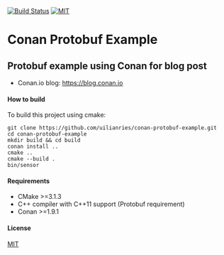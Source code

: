 [![Build Status](https://travis-ci.org/uilianries/conan-protobuf-example.svg?branch=master)](https://travis-ci.org/uilianries/conan-protobuf-example)
[![MIT](https://img.shields.io/packagist/l/doctrine/orm.svg)](https://img.shields.io/packagist/l/doctrine/orm.svg)

# Conan Protobuf Example

## Protobuf example using Conan for blog post

- Conan.io blog: https://blog.conan.io

#### How to build
To build this project using cmake:

    git clone https://github.com/uilianries/conan-protobuf-example.git
    cd conan-protobuf-example
    mkdir build && cd build
    conan install ..
    cmake ..
    cmake --build .
    bin/sensor

#### Requirements
- CMake >=3.1.3
- C++ compiler with C++11 support (Protobuf requirement)
- Conan >=1.9.1

#### License
[MIT](LICENSE)
